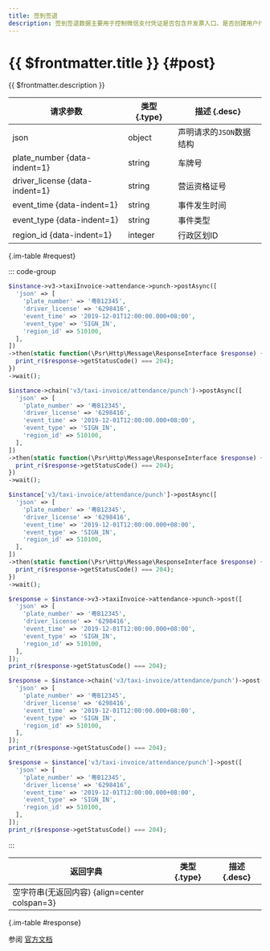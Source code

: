 ```yaml
---
title: 签到签退
description: 签到签退数据主要用于控制微信支付凭证是否包含开发票入口、是否创建用户行程单
---
```


# {{ $frontmatter.title }} {#post}

{{ $frontmatter.description }}

| 请求参数 | 类型 {.type} | 描述 {.desc}
| --- | --- | ---
| json | object | 声明请求的`JSON`数据结构
| plate_number {data-indent=1} | string | 车牌号
| driver_license {data-indent=1} | string | 营运资格证号
| event_time {data-indent=1} | string | 事件发生时间
| event_type {data-indent=1} | string | 事件类型
| region_id {data-indent=1} | integer | 行政区划ID

{.im-table #request}

::: code-group

```php [异步纯链式]
$instance->v3->taxiInvoice->attendance->punch->postAsync([
  'json' => [
    'plate_number' => '粤B12345',
    'driver_license' => '6298416',
    'event_time' => '2019-12-01T12:00:00.000+08:00',
    'event_type' => 'SIGN_IN',
    'region_id' => 510100,
  ],
])
->then(static function(\Psr\Http\Message\ResponseInterface $response) {
  print_r($response->getStatusCode() === 204);
})
->wait();
```

```php [异步声明式]
$instance->chain('v3/taxi-invoice/attendance/punch')->postAsync([
  'json' => [
    'plate_number' => '粤B12345',
    'driver_license' => '6298416',
    'event_time' => '2019-12-01T12:00:00.000+08:00',
    'event_type' => 'SIGN_IN',
    'region_id' => 510100,
  ],
])
->then(static function(\Psr\Http\Message\ResponseInterface $response) {
  print_r($response->getStatusCode() === 204);
})
->wait();
```

```php [异步属性式]
$instance['v3/taxi-invoice/attendance/punch']->postAsync([
  'json' => [
    'plate_number' => '粤B12345',
    'driver_license' => '6298416',
    'event_time' => '2019-12-01T12:00:00.000+08:00',
    'event_type' => 'SIGN_IN',
    'region_id' => 510100,
  ],
])
->then(static function(\Psr\Http\Message\ResponseInterface $response) {
  print_r($response->getStatusCode() === 204);
})
->wait();
```

```php [同步纯链式]
$response = $instance->v3->taxiInvoice->attendance->punch->post([
  'json' => [
    'plate_number' => '粤B12345',
    'driver_license' => '6298416',
    'event_time' => '2019-12-01T12:00:00.000+08:00',
    'event_type' => 'SIGN_IN',
    'region_id' => 510100,
  ],
]);
print_r($response->getStatusCode() === 204);
```

```php [同步声明式]
$response = $instance->chain('v3/taxi-invoice/attendance/punch')->post([
  'json' => [
    'plate_number' => '粤B12345',
    'driver_license' => '6298416',
    'event_time' => '2019-12-01T12:00:00.000+08:00',
    'event_type' => 'SIGN_IN',
    'region_id' => 510100,
  ],
]);
print_r($response->getStatusCode() === 204);
```

```php [同步属性式]
$response = $instance['v3/taxi-invoice/attendance/punch']->post([
  'json' => [
    'plate_number' => '粤B12345',
    'driver_license' => '6298416',
    'event_time' => '2019-12-01T12:00:00.000+08:00',
    'event_type' => 'SIGN_IN',
    'region_id' => 510100,
  ],
]);
print_r($response->getStatusCode() === 204);
```

:::

| 返回字典 | 类型 {.type} | 描述 {.desc}
| --- | --- | ---
| 空字符串(无返回内容) {align=center colspan=3}

{.im-table #response}

参阅 [官方文档](https://pay.weixin.qq.com/docs/partner/apis/taxi-fapiao/attendance/punch-attendance.html)
